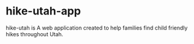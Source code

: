 # hike-utah-app
hike-utah is A web application created to help families find child friendly hikes throughout Utah.
